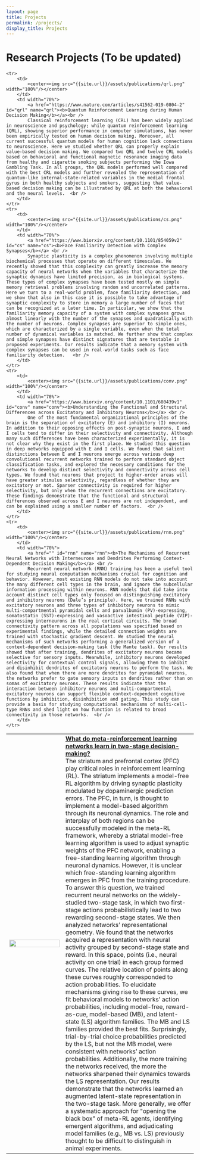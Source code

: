 ```yaml
---
layout: page
title: Projects
permalink: /projects/
display_title: Projects
---
```


# Research Projects (To be updated)

<table width="100%" style="border: 0px; ">
    <tr>
        <td>
            <center><img src="{{site.url}}/assets/publications/metarl.png" width="100%"/></center>
        </td>
        <td width="70%">
            <a href="" id="metarl" name="metarl"><b>What do meta-reinforcement learning networks learn in two-stage decision-making?</b></a><br />
            The striatum and prefrontal cortex (PFC) play critical roles in reinforcement learning (RL). The striatum implements a model-free RL algorithm by driving synaptic plasticity modulated by dopaminergic prediction errors. The PFC, in turn, is thought to implement a model-based algorithm through its neuronal dynamics. The role and interplay of both regions can be successfully modeled in the meta-RL framework, whereby a striatal model-free learning algorithm is used to adjust synaptic weights of the PFC network, enabling a free-standing learning algorithm through neuronal dynamics. However, it is unclear which free-standing learning algorithm emerges in PFC from the training procedure. To answer this question, we trained recurrent neural networks on the widely-studied two-stage task, in which two first-stage actions probabilistically lead to two rewarding second-stage states. We then analyzed networks’ representational geometry. We found that the networks acquired a representation with neural activity grouped by second-stage state and reward. In this space, points (i.e., neural activity on one trial) in each group formed curves. The relative location of points along these curves roughly corresponded to action probabilities. To elucidate mechanisms giving rise to these curves, we fit behavioral models to networks’ action probabilities, including model-free, reward-as-cue, model-based (MB), and latent-state (LS) algorithm families. The MB and LS families provided the best fits. Surprisingly, trial-by-trial choice probabilities predicted by the LS, but not the MB model, were consistent with networks’ action probabilities. Additionally, the more training the networks received, the more the networks sharpened their dynamics towards the LS representation. Our results demonstrate that the networks learned an augmented latent-state representation in the two-stage task. More generally, we offer a systematic approach for "opening the black box" of meta-RL agents, identifying emergent algorithms, and adjudicating model families (e.g., MB vs. LS) previously thought to be difficult to distinguish in animal experiments.  <br />
        </td>
    </tr>
	
    <tr>
        <td>
            <center><img src="{{site.url}}/assets/publications/qrl.png" width="100%"/></center>
        </td>
        <td width="70%">
            <a href="https://www.nature.com/articles/s41562-019-0804-2" id="qrl" name="qrl"><b>Quantum Reinforcement Learning during Human Decision Making</b></a><br />
            Classical reinforcement learning (CRL) has been widely applied in neuroscience and psychology; while quantum reinforcement learning (QRL), showing superior performance in computer simulations, has never been empirically tested on human decision making. Moreover, all current successful quantum models for human cognition lack connections to neuroscience. Here we studied whether QRL can properly explain value-based decision making. We compared two QRL and twelve CRL models based on behavioral and functional magnetic resonance imaging data from healthy and cigarette smoking subjects performing the Iowa Gambling Task. In all groups, the QRL models performed well compared with the best CRL models and further revealed the representation of quantum-like internal-state-related variables in the medial frontal gyrus in both healthy subjects and smokers, suggesting that value-based decision making can be illustrated by QRL at both the behavioral and the neural levels.  <br />
        </td>
    </tr>
    <tr>
        <td>
            <center><img src="{{site.url}}/assets/publications/cs.png" width="100%"/></center>
        </td>
        <td width="70%">
            <a href="https://www.biorxiv.org/content/10.1101/854059v2" id="cs" name="cs"><b>Face Familiarity Detection with Complex Synapses</b></a> <br />
            Synaptic plasticity is a complex phenomenon involving multiple biochemical processes that operate on different timescales. We recently showed that this complexity can greatly increase the memory capacity of neural networks when the variables that characterize the synaptic dynamics have limited precision, as in biological systems. These types of complex synapses have been tested mostly on simple memory retrieval problems involving random and uncorrelated patterns. Here we turn to a real-world problem, face familiarity detection, and we show that also in this case it is possible to take advantage of synaptic complexity to store in memory a large number of faces that can be recognized at a later time. In particular, we show that the familiarity memory capacity of a system with complex synapses grows almost linearly with the number of the synapses and quadratically with the number of neurons. Complex synapses are superior to simple ones, which are characterized by a single variable, even when the total number of dynamical variables is matched. We further show that complex and simple synapses have distinct signatures that are testable in proposed experiments. Our results indicate that a memory system with complex synapses can be used in real-world tasks such as face familiarity detection.   <br />
        </td>
    </tr>
    <tr>
        <td>
            <center><img src="{{site.url}}/assets/publications/conv.png" width="100%"/></center>
        </td>
        <td width="70%">
            <a href="https://www.biorxiv.org/content/10.1101/680439v1" id="conv" name="conv"><b>Understanding the Functional and Structural Differences across Excitatory and Inhibitory Neurons</b></a> <br />
            One of the most fundamental organizational principles of the brain is the separation of excitatory (E) and inhibitory (I) neurons. In addition to their opposing effects on post-synaptic neurons, E and I cells tend to differ in their selectivity and connectivity. Although many such differences have been characterized experimentally, it is not clear why they exist in the first place. We studied this question in deep networks equipped with E and I cells. We found that salient distinctions between E and I neurons emerge across various deep convolutional recurrent networks trained to perform standard object classification tasks, and explored the necessary conditions for the networks to develop distinct selectivity and connectivity across cell types. We found that neurons that project to higher-order areas will have greater stimulus selectivity, regardless of whether they are excitatory or not. Sparser connectivity is required for higher selectivity, but only when the recurrent connections are excitatory. These findings demonstrate that the functional and structural differences observed across E and I neurons are not independent, and can be explained using a smaller number of factors.  <br />
        </td>
    </tr>
    <tr>
        <td>
            <center><img src="{{site.url}}/assets/publications/rnn.png" width="100%"/></center>
        </td>
        <td width="70%">
            <a href="" id="rnn" name="rnn"><b>The Mechanisms of Recurrent Neural Networks with Interneurons and Dendrites Performing Context-Dependent Decision Making</b></a> <br />
            Recurrent neural network (RNN) training has been a useful tool for studying neural computation mechanisms crucial for cognition and behavior. However, most existing RNN models do not take into account the many different cell types in the brain, and ignore the subcellular information processing within neurons. RNN models that did take into account distinct cell types only focused on distinguishing excitatory and inhibitory neurons (Dale’s principle). Here, we trained RNNs with excitatory neurons and three types of inhibitory neurons to mimic multi-compartmental pyramidal cells and parvalbumin (PV)-expressing, somatostatin (SST)-expressing and vasoactive intestinal peptide (VIP)-expressing interneurons in the real cortical circuits. The broad connectivity pattern across all populations was specified based on experimental findings, while the detailed connection weights are trained with stochastic gradient descent. We studied the neural mechanisms of such networks performing a generalized version of a context-dependent decision-making task (the Mante task). Our results showed that after training, dendrites of excitatory neurons became selective for sensory inputs. Meanwhile, inhibitory neurons developed selectivity for contextual control signals, allowing them to inhibit and disinhibit dendrites of excitatory neurons to perform the task. We also found that when there are more dendrites for pyramidal neurons, the networks prefer to gate sensory inputs on dendrites rather than on somas of excitatory neurons. These results indicate that the interaction between inhibitory neurons and multi-compartmental excitatory neurons can support flexible context-dependent cognitive functions by inhibition, disinhibition and gating. This study can provide a basis for studying computational mechanisms of multi-cell-type RNNs and shed light on how function is related to broad connectivity in those networks.  <br />
        </td>
    </tr>
</table>
